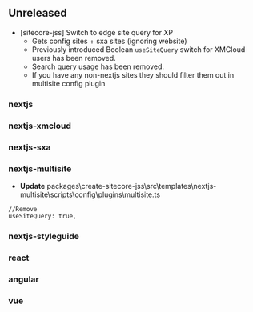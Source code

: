 ## Unreleased

 * [sitecore-jss] Switch to edge site query for XP
    * Gets config sites + sxa sites (ignoring website)
    * Previously introduced Boolean `useSiteQuery` switch for XMCloud users has been removed.
    * Search query usage has been removed.
    * If you have any non-nextjs sites they should filter them out in multisite config plugin

### nextjs

### nextjs-xmcloud

### nextjs-sxa

### nextjs-multisite

* **Update** packages\create-sitecore-jss\src\templates\nextjs-multisite\scripts\config\plugins\multisite.ts

```
//Remove
useSiteQuery: true,
```

### nextjs-styleguide

### react

### angular

### vue
